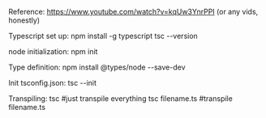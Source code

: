 Reference: https://www.youtube.com/watch?v=kqUw3YnrPPI (or any vids, honestly)

Typescript set up:
    npm install -g typescript
    tsc --version

node initialization:
    npm init

Type definition:
    npm install @types/node --save-dev

Init tsconfig.json:
    tsc --init

Transpiling:
    tsc #just transpile everything
    tsc filename.ts #transpile filename.ts